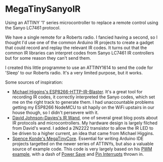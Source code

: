 # MegaTinySanyoIR
Using an ATTINY '1' series microcontroller to replace a remote control using the Sanyo LC7461 protocol.

We have a single remote for a Roberts radio. I fancied having a second, so I thought I'd use one of the common Arduino IR projects to create a gadget that could record and replay the relevant IR codes. It turns out that the common IR libraries can interpret codes from Sanyo LC7461 IR controllers but for some reason they can't send them. 

I created this little programme to use an ATTINY1614 to send the code for 'Sleep' to our Roberts radio. It's a very limited purpose, but it works. 

Some sources of inspiration:

- [Michael Higgins's ESP8266-HTTP-IR-Blaster](https://github.com/mdhiggins/ESP8266-HTTP-IR-Blaster). It's a great tool for recording IR codes, it correctly interpreted the Sanyo codes, which set me on the right track to generate them. I had unaccountable problems getting my ESP8266 NodeMCU to sit hapily on the WiFi upstairs in our house though, so I didn't persevere with it.
- [David Johnson-Davies's IR Wand](http://www.technoblogy.com/show?25TN), one of several great blog posts about IR protocols and microcontrollers. My hardware design is largely filched from David's wand. I added a 2N2222 transistor to allow the IR LED to be driven to a higher current, an idea that came from Michael Higgins.
- [Spence Konde's MegaTinyCore](https://github.com/SpenceKonde/megaTinyCore). Essential for writing Arduino IDE projects targetted on the newer series of ATTINYs, but also a valuable source of example code. This code is very largely based on his [PWM example](https://github.com/SpenceKonde/megaTinyCore/blob/master/megaavr/extras/TakingOverTCA0.md), with a dash of [Power Save](https://github.com/SpenceKonde/megaTinyCore/blob/master/megaavr/extras/PowerSave.md) and [Pin Interrupts](https://github.com/SpenceKonde/megaTinyCore/blob/master/megaavr/extras/PinInterrupts.md) thrown in.

